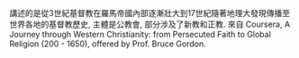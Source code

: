 講述的是從3世紀基督教在羅馬帝國內部逐漸壯大到17世紀隨著地理大發現傳播至世界各地的基督教歷史, 主體是公教會, 部分涉及了新教和正教. 來自 Coursera, A Journey through Western Christianity: from Persecuted Faith to Global Religion (200 - 1650), offered by Prof. Bruce Gordon.
  
